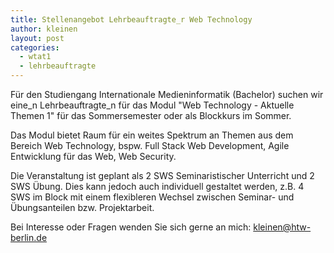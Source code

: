 ```yaml
---
title: Stellenangebot Lehrbeauftragte_r Web Technology
author: kleinen
layout: post
categories:
  - wtat1
  - lehrbeauftragte
---
```

Für den Studiengang Internationale Medieninformatik (Bachelor) suchen
wir eine_n Lehrbeauftragte_n für das Modul "Web Technology - Aktuelle Themen 1"
für das Sommersemester oder als Blockkurs im Sommer.

Das Modul bietet Raum für ein weites Spektrum an Themen aus dem Bereich
Web Technology, bspw. Full Stack Web Development, Agile Entwicklung für das Web,
Web Security.

Die Veranstaltung ist geplant als 2 SWS Seminaristischer Unterricht und 2 SWS
Übung. Dies kann jedoch auch individuell gestaltet werden, z.B. 4 SWS im Block
mit einem flexibleren Wechsel zwischen Seminar- und Übungsanteilen bzw. Projektarbeit.

Bei Interesse oder Fragen wenden Sie sich gerne an mich: kleinen@htw-berlin.de
